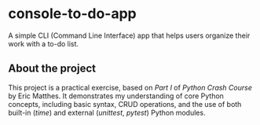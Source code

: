 # console-to-do-app
A simple CLI (Command Line Interface) app that helps users organize their work with a to-do list. 

## About the project
This project is a practical exercise, based on *Part I* of *Python Crash Course* by Eric Matthes. It demonstrates my understanding of core Python concepts, including basic syntax, CRUD operations, and the use of both built-in (*time*) and external (*unittest*, *pytest*) Python modules.


